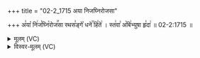 +++
title = "02-2_1715 अया निजघ्निरोजसा"

+++
अ꣣या꣡ नि꣢ज꣣घ्नि꣡रोज꣢꣯सा रथस꣣ङ्गे꣡ धने꣢꣯ हि꣣ते꣢ । स्त꣢वा꣣ अ꣡बि꣢भ्युषा हृ꣣दा꣢ ॥ 02-2:1715 ॥

<details><summary>मूलम् (VC)</summary>

अ꣣या꣡ नि꣢ज꣣घ्नि꣡रोज꣢꣯सा रथस꣣ङ्गे꣡ धने꣢꣯ हि꣣ते꣢ । स्त꣢वा꣣ अ꣡बि꣢꣯भ्युषा हृ꣣दा꣢ ॥१७१५॥
</details>

<details><summary>विस्वर-मूलम् (VC)</summary>

अया निजघ्निरोजसा रथसङ्गे धने हिते । स्तवा अबिभ्युषा हृदा ॥१७१५॥
</details>